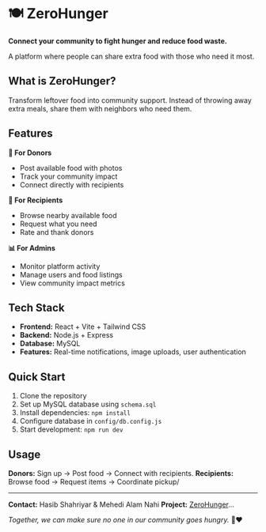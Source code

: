 # 🍽️ ZeroHunger

**Connect your community to fight hunger and reduce food waste.**

A platform where people can share extra food with those who need it most.

## What is ZeroHunger?

Transform leftover food into community support. Instead of throwing away extra meals, share them with neighbors who need them.

## Features

**🎯 For Donors**
- Post available food with photos
- Track your community impact
- Connect directly with recipients

**👥 For Recipients**  
- Browse nearby available food
- Request what you need
- Rate and thank donors

**📊 For Admins**
- Monitor platform activity
- Manage users and food listings
- View community impact metrics

## Tech Stack

- **Frontend:** React + Vite + Tailwind CSS
- **Backend:** Node.js + Express
- **Database:** MySQL
- **Features:** Real-time notifications, image uploads, user authentication

## Quick Start

1. Clone the repository
2. Set up MySQL database using `schema.sql`
3. Install dependencies: `npm install`
4. Configure database in `config/db.config.js`
5. Start development: `npm run dev`

## Usage

**Donors:** Sign up → Post food → Connect with recipients.
**Recipients:** Browse food → Request items → Coordinate pickup/

---

**Contact:** Hasib Shahriyar & Mehedi Alam Nahi
**Project:** [ZeroHunger](https://github.com/hasibshahriyar/ZeroHunger)...

*Together, we can make sure no one in our community goes hungry.* 🤝❤️
